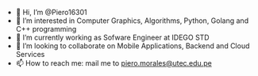 - 👋 Hi, I’m @Piero16301
- 👀 I’m interested in Computer Graphics, Algorithms, Python, Golang and C++ programming
- 🌱 I’m currently working as Sofware Engineer at IDEGO STD
- 💞️ I’m looking to collaborate on Mobile Applications, Backend and Cloud Services
- 📫 How to reach me: mail me to piero.morales@utec.edu.pe
